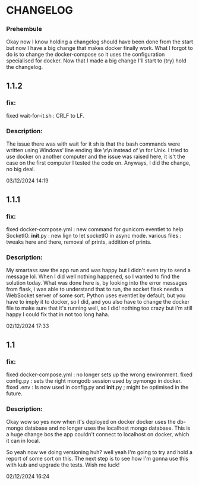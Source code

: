 # CHANGELOG
### Prehembule
Okay now I know holding a changelog should have been done from the start but now I
have a big change that makes docker finally work. What I forgot to do is to change
the docker-compose so it uses the configuration specialised for docker. Now that I 
made a big change I'll start to (try) hold the changelog.

## 1.1.2

### fix:
fixed wait-for-it.sh : CRLF to LF.

### Description:
The issue there was with wait for it sh is that the bash commands were written using Windows' line ending like \r\n
instead of \n for Unix. I tried to use docker on another computer and the issue was raised here, it is't the case on
the first computer I tested the code on. Anyways, I did the change, no big deal.

03/12/2024 14:19

## 1.1.1

### fix:
fixed docker-compose.yml : new command for gunicorn eventlet to help SocketIO.
__init__.py : new lign to let socketIO in async mode.
various files : tweaks here and there, removal of prints, addition of prints.

### Description:
My smartass saw the app run and was happy but I didn't even try to send a message lol.
When I did well nothing happened, so I wanted to find the solution today. What was
done here is, by looking into the error messages from flask, i was able to understand
that to run, the socket flask needs a WebSocket server of some sort. Python uses 
eventlet by default, but you have to imply it to docker, so I did, and you also
have to change the docker file to make sure that it's running well, so I did!
nothing too crazy but i'm still happy I could fix that in not too long haha.

02/12/2024 17:33

## 1.1

### fix:
fixed docker-compose.yml : no longer sets up the wrong environment.
fixed config.py : sets the right mongodb session used by pymongo in docker.
fixed .env : Is now used in config.py and __init__.py ; might be optimised in the future.

### Description:
Okay wow so yes now when it's deployed on docker docker uses the db-mongo database
and no longer uses the localhost mongo database. This is a huge change bcs the app
couldn't connect to localhost on docker, which it can in local.

So yeah now we doing versioning huh? well yeah I'm going to try and hold a report of
some sort on this. The next step is to see how I'm gonna use this with kub and upgrade
the tests. Wish me luck!

02/12/2024 16:24